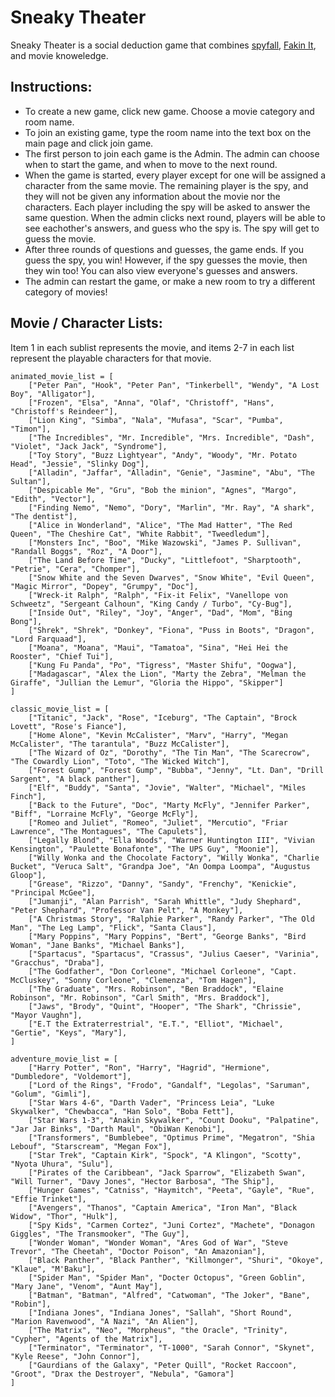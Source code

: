 # Sneaky Theater

Sneaky Theater is a social deduction game that combines [spyfall](https://www.spyfall.app/), [Fakin It](https://www.jackboxgames.com/fakin-it/), and movie knoweledge.

## Instructions:
* To create a new game, click new game. Choose a movie category and room name.
* To join an existing game, type the room name into the text box on the main page and click join game.
* The first person to join each game is the Admin. The admin can choose when to start the game, and when to move to the next round. 
* When the game is started, every player except for one will be assigned a character from the same movie. The remaining player is the spy, and they
will not be given any information about the movie nor the characters. Each player including the spy will be asked to answer the same question. When the admin
clicks next round, players will be able to see eachother's answers, and guess who the spy is. The spy will get to guess the movie.
* After three rounds of questions and guesses, the game ends. If you guess the spy, you win! However, if the spy guesses the movie, then they win too! 
You can also view everyone's guesses and answers.
* The admin can restart the game, or make a new room to try a different category of movies!

## Movie / Character Lists:
Item 1 in each sublist represents the movie, and items 2-7 in each list represent the playable characters for that movie.
```
animated_movie_list = [
    ["Peter Pan", "Hook", "Peter Pan", "Tinkerbell", "Wendy", "A Lost Boy", "Alligator"],
    ["Frozen", "Elsa", "Anna", "Olaf", "Christoff", "Hans", "Christoff's Reindeer"],
    ["Lion King", "Simba", "Nala", "Mufasa", "Scar", "Pumba", "Timon"],
    ["The Incredibles", "Mr. Incredible", "Mrs. Incredible", "Dash", "Violet", "Jack Jack", "Syndrome"],
    ["Toy Story", "Buzz Lightyear", "Andy", "Woody", "Mr. Potato Head", "Jessie", "Slinky Dog"],
    ["Alladin", "Jaffar", "Alladin", "Genie", "Jasmine", "Abu", "The Sultan"],
    ["Despicable Me", "Gru", "Bob the minion", "Agnes", "Margo", "Edith", "Vector"],
    ["Finding Nemo", "Nemo", "Dory", "Marlin", "Mr. Ray", "A shark", "The dentist"],
    ["Alice in Wonderland", "Alice", "The Mad Hatter", "The Red Queen", "The Cheshire Cat", "White Rabbit", "Tweedledum"],
    ["Monsters Inc", "Boo", "Mike Wazowski", "James P. Sullivan", "Randall Boggs", "Roz", "A Door"],
    ["The Land Before Time", "Ducky", "Littlefoot", "Sharptooth", "Petrie", "Cera", "Chomper"],
    ["Snow White and the Seven Dwarves", "Snow White", "Evil Queen", "Magic Mirror", "Dopey", "Grumpy", "Doc"],
    ["Wreck-it Ralph", "Ralph", "Fix-it Felix", "Vanellope von Schweetz", "Sergeant Calhoun", "King Candy / Turbo", "Cy-Bug"],
    ["Inside Out", "Riley", "Joy", "Anger", "Dad", "Mom", "Bing Bong"],
    ["Shrek", "Shrek", "Donkey", "Fiona", "Puss in Boots", "Dragon", "Lord Farquaad"],
    ["Moana", "Moana", "Maui", "Tamatoa", "Sina", "Hei Hei the Rooster", "Chief Tui"],
    ["Kung Fu Panda", "Po", "Tigress", "Master Shifu", "Oogwa"],
    ["Madagascar", "Alex the Lion", "Marty the Zebra", "Melman the Giraffe", "Jullian the Lemur", "Gloria the Hippo", "Skipper"]
]

classic_movie_list = [
    ["Titanic", "Jack", "Rose", "Iceburg", "The Captain", "Brock Lovett", "Rose's Fiance"],
    ["Home Alone", "Kevin McCalister", "Marv", "Harry", "Megan McCalister", "The tarantula", "Buzz McCalister"],
    ["The Wizard of Oz", "Dorothy", "The Tin Man", "The Scarecrow", "The Cowardly Lion", "Toto", "The Wicked Witch"],
    ["Forest Gump", "Forest Gump", "Bubba", "Jenny", "Lt. Dan", "Drill Sargent", "A black panther"],
    ["Elf", "Buddy", "Santa", "Jovie", "Walter", "Michael", "Miles Finch"],
    ["Back to the Future", "Doc", "Marty McFly", "Jennifer Parker", "Biff", "Lorraine McFly", "George McFly"],
    ["Romeo and Juliet", "Romeo", "Juliet", "Mercutio", "Friar Lawrence", "The Montagues", "The Capulets"],
    ["Legally Blond", "Ella Woods", "Warner Huntington III", "Vivian Kensington", "Paulette Bonafonte", "The UPS Guy", "Moonie"],
    ["Willy Wonka and the Chocolate Factory", "Willy Wonka", "Charlie Bucket", "Veruca Salt", "Grandpa Joe", "An Oompa Loompa", "Augustus Gloop"],
    ["Grease", "Rizzo", "Danny", "Sandy", "Frenchy", "Kenickie", "Principal McGee"],
    ["Jumanji", "Alan Parrish", "Sarah Whittle", "Judy Shephard", "Peter Shephard", "Professor Van Pelt", "A Monkey"],
    ["A Christmas Story", "Ralphie Parker", "Randy Parker", "The Old Man", "The Leg Lamp", "Flick", "Santa Claus"],
    ["Mary Poppins", "Mary Poppins", "Bert", "George Banks", "Bird Woman", "Jane Banks", "Michael Banks"],
    ["Spartacus", "Spartacus", "Crassus", "Julius Caeser", "Varinia", "Gracchus", "Draba"],
    ["The Godfather", "Don Corleone", "Michael Corleone", "Capt. McCluskey", "Sonny Corleone", "Clemenza", "Tom Hagen"],
    ["The Graduate", "Mrs. Robinson", "Ben Braddock", "Elaine Robinson", "Mr. Robinson", "Carl Smith", "Mrs. Braddock"],
    ["Jaws", "Brody", "Quint", "Hooper", "The Shark", "Chrissie", "Mayor Vaughn"],
    ["E.T the Extraterrestrial", "E.T.", "Elliot", "Michael", "Gertie", "Keys", "Mary"],
]

adventure_movie_list = [
    ["Harry Potter", "Ron", "Harry", "Hagrid", "Hermione", "Dumbledore", "Voldemort"],
    ["Lord of the Rings", "Frodo", "Gandalf", "Legolas", "Saruman", "Golum", "Gimli"],
    ["Star Wars 4-6", "Darth Vader", "Princess Leia", "Luke Skywalker", "Chewbacca", "Han Solo", "Boba Fett"],
    ["Star Wars 1-3", "Anakin Skywalker", "Count Dooku", "Palpatine", "Jar Jar Binks", "Darth Maul", "ObiWan Kenobi"],
    ["Transformers", "Bumblebee", "Optimus Prime", "Megatron", "Shia Lebouf", "Starscream", "Megan Fox"],
    ["Star Trek", "Captain Kirk", "Spock", "A Klingon", "Scotty", "Nyota Uhura", "Sulu"],
    ["Pirates of the Caribbean", "Jack Sparrow", "Elizabeth Swan", "Will Turner", "Davy Jones", "Hector Barbosa", "The Ship"],
    ["Hunger Games", "Catniss", "Haymitch", "Peeta", "Gayle", "Rue", "Effie Trinket"],
    ["Avengers", "Thanos", "Captain America", "Iron Man", "Black Widow", "Thor", "Hulk"],
    ["Spy Kids", "Carmen Cortez", "Juni Cortez", "Machete", "Donagon Giggles", "The Transmooker", "The Guy"],
    ["Wonder Woman", "Wonder Woman", "Ares God of War", "Steve Trevor", "The Cheetah", "Doctor Poison", "An Amazonian"],
    ["Black Panther", "Black Panther", "Killmonger", "Shuri", "Okoye", "Klaue", "M'Baku"],
    ["Spider Man", "Spider Man", "Docter Octopus", "Green Goblin", "Mary Jane", "Venom", "Aunt May"],
    ["Batman", "Batman", "Alfred", "Catwoman", "The Joker", "Bane", "Robin"],
    ["Indiana Jones", "Indiana Jones", "Sallah", "Short Round", "Marion Ravenwood", "A Nazi", "An Alien"],
    ["The Matrix", "Neo", "Morpheus", "the Oracle", "Trinity", "Cypher", "Agents of the Matrix"],
    ["Terminator", "Terminator", "T-1000", "Sarah Connor", "Skynet", "Kyle Reese", "John Connor"],
    ["Gaurdians of the Galaxy", "Peter Quill", "Rocket Raccoon", "Groot", "Drax the Destroyer", "Nebula", "Gamora"]
]
```
